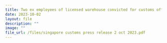 ```yaml
---
title: Two ex employees of licensed warehouse convicted for customs offences
date: 2023-10-02
layout: file
description: ""
image: ""
file_url: /files/singapore customs press release 2 oct 2023.pdf
---
```

